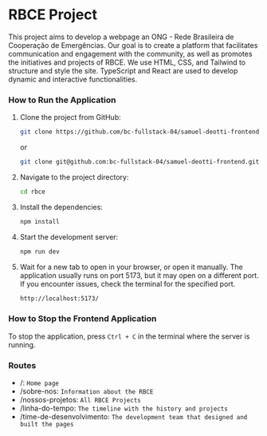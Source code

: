 # RBCE Project

This project aims to develop a webpage an ONG - Rede Brasileira de Cooperação de Emergências. Our goal is to create a platform that facilitates communication and engagement with the community, as well as promotes the initiatives and projects of RBCE. We use HTML, CSS, and Tailwind to structure and style the site. TypeScript and React are used to develop dynamic and interactive functionalities.

### How to Run the Application

1. Clone the project from GitHub:
    ```bash
    git clone https://github.com/bc-fullstack-04/samuel-deotti-frontend.git
    ```
   or
    ```bash
    git clone git@github.com:bc-fullstack-04/samuel-deotti-frontend.git
    ```

2. Navigate to the project directory:
    ```bash
    cd rbce
    ```

3. Install the dependencies:
    ```bash
    npm install
    ```

5. Start the development server:
    ```bash
    npm run dev
    ```

6. Wait for a new tab to open in your browser, or open it manually. The application usually runs on port 5173, but it may open on a different port. If you encounter issues, check the terminal for the specified port.
    ```bash
    http://localhost:5173/
    ```

### How to Stop the Frontend Application

To stop the application, press `Ctrl + C` in the terminal where the server is running.

### Routes

- /: `Home page`
- /sobre-nos: `Information about the RBCE`
- /nossos-projetos: `All RBCE Projects`
- /linha-do-tempo: `The timeline with the history and projects`
- /time-de-desenvolvimento: `The development team that designed and built the pages`
